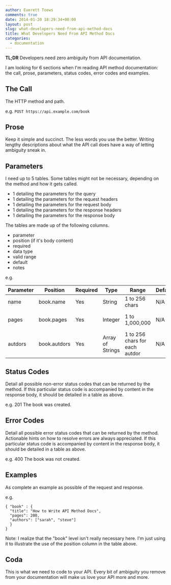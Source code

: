 ```yaml
---
author: Everett Toews
comments: true
date: 2014-01-20 18:29:34+00:00
layout: post
slug: what-developers-need-from-api-method-docs
title: What Developers Need From API Method Docs
categories:
  - documentation
---
```


**TL;DR** Developers need zero ambiguity from API documentation.

<!--more-->

I am looking for 6 sections when I'm reading API method documentation: the call, prose, parameters, status codes, error codes and examples.

## The Call

The HTTP method and path.

e.g. `POST https://api.example.com/book`

## Prose

Keep it simple and succinct. The less words you use the better. Writing lengthy descriptions about what the API call does have a way of letting ambiguity sneak in.

## Parameters

I need up to 5 tables. Some tables might not be necessary, depending on the method and how it gets called.

  * 1 detailing the parameters for the query
  * 1 detailing the parameters for the request headers
  * 1 detailing the parameters for the request body
  * 1 detailing the parameters for the response headers
  * 1 detailing the parameters for the response body

The tables are made up of the following columns.

  * parameter
  * position (if it's body content)
  * required
  * data type
  * valid range
  * default
  * notes

e.g.

<table class="table table-striped table-hover">
  <thead>
    <tr>
      <th>Parameter</th>
      <th>Position</th>
      <th>Required</th>
      <th>Type</th>
      <th>Range</th>
      <th>Default</th>
      <th>Notes</th>
    </tr>
  </thead>
  <tbody>
    <tr>
      <td>name</td>
      <td>book.name</td>
      <td>Yes</td>
      <td>String</td>
      <td>1 to 256 chars</td>
      <td>N/A</td>
      <td>the name of the book</td>
    </tr>
    <tr>
      <td>pages</td>
      <td>book.pages</td>
      <td>Yes</td>
      <td>Integer</td>
      <td>1 to 1,000,000</td>
      <td>N/A</td>
      <td>the number of pages in the book</td>
    </tr>
    <tr>
      <td>autdors</td>
      <td>book.autdors</td>
      <td>Yes</td>
      <td>Array of Strings</td>
      <td>1 to 256 chars for each autdor</td>
      <td>N/A</td>
      <td>Alphabetical listing of autdors of the book</td>
    </tr>
  </tbody>
</table>

## Status Codes

Detail all possible non-error status codes that can be returned by the method. If this particular status code is accompanied by content in the response body, it should be detailed in a table as above.

e.g. 201 The book was created.

## Error Codes

Detail all possible error status codes that can be returned by the method. Actionable hints on how to resolve errors are always appreciated. If this particular status code is accompanied by content in the response body, it should be detailed in a table as above.

e.g. 400 The book was not created.

## Examples

As complete an example as possible of the request and response.

e.g.

    { "book" : {
      "title": "How to Write API Method Docs",
      "pages": 200,
      "authors": ["sarah", "steve"]
      }
    }

Note: I realize that the "book" level isn't really necessary here. I'm just using it to illustrate the use of the position column in the table above.

## Coda

This is what we need to code to your API. Every bit of ambiguity you remove from your documentation will make us love your API more and more.
